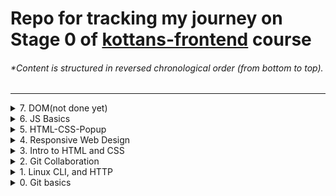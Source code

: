# Repo for tracking my journey on Stage 0 of [kottans-frontend](https://github.com/kottans/frontend) course

###### \*Content is structured in reversed chronological order (from bottom to top).

---

<details><summary>7. DOM(not done yet)</summary>
<br>

![coursera-week-5](./task_js_dom/coursera-dom.png)
![freecodecamp-algos](./task_js_dom/freecodecamp-algos.png)

</details>

<details><summary>6. JS Basics</summary>
<br>

This chapter took me a couple days to complete because of weekend and whatnot.
Intro to JS from John Hopkins University is a bit outdated, but I brushed up my
knowledge of basics regardless. And in the process of doing tasks on
FreeCodeCamp I have solidified my understanding of functional programming and
familiarized myself with couple of useful array and string methods I have never
used before.

![coursera-week-4](./task_js_basics/coursera_js_week4.resized.png)
![freecodecamp1](./task_js_basics/freecodecamp1.png)
![freecodecamp2](./task_js_basics/freecodecamp2.png)
![freecodecamp3](./task_js_basics/freecodecamp3.png)
![freecodecamp4](./task_js_basics/freecodecamp4.png)
![freecodecamp5](./task_js_basics/freecodecamp5.png)
![freecodecamp6](./task_js_basics/freecodecamp6.png)

</details>

<details><summary>5. HTML-CSS-Popup</summary>
<br>

So, it was my first practical task, and, as expected, I struggled a lot. I`ve
done couple of ugly projects before, so my goal was to make it look at least
somewhat decent. My first code review definitely was very insightful for me - my
mentor's suggestions opened my eyes on some aspects I never considered before.

[popup demo](https://github.com/kottans/frontend-2022-homeworks/pull/79)

</details>

<details><summary>4. Responsive Web Design</summary>
<br>

Everything was new for me here, and sheer amount of ways you can do stuff with
grid is definitely surprising, if not to say terrifying, lol ) But I had a lot
of fun with froggies and garden though.

![flexbox](./task_responsive_web_design/flexbox.png)
![grid](./task_responsive_web_design/grid.png)

</details>

<details><summary>3. Intro to HTML and CSS</summary>
<br>

A lot of new things in this one, to be honest. Though I've had some previous
familiarity with CSS, basically all of the Typography stuff was new and
sometimes surprising for me. But I can definitely see how usefull this knowledge
can be in the future.

![coursera1](./task_html_css_intro/coursera_html_css_1.png)
![coursera2](./task_html_css_intro/coursera_html_css_2.png)
![codeacademy](./task_html_css_intro/codeacademy-html-css.png)

</details>
<details><summary>2. Git Collaboration</summary>
<br>

Basically all the collaboration stuff was new for me. I can't say anything was
particularly surprising, but all those fancy workflows definitely will be useful
during my future day-to-day working process.

![coursera3](./task_git_collaboration/coursera_git_3.resized.png)
![coursera4](./task_git_collaboration/coursera_git_4.resized.png)
![learngitbranching1](./task_git_collaboration/learngitbranching_1.png)
![learngitbranching2](./task_git_collaboration/learngitbranching_2.png)

</details>

<details><summary>1. Linux CLI, and HTTP</summary>
<br>

Despite being Linux user for quite some time, I've always used GUI to manipulate
stuff. Surprisingly, it looks like console can make some of my routines even
quicker. I will definitely try to use console more. As for HTTP part of the
course - everything was new for me. And yep, I'm definitely going to use HTTP in
the future! :wink:

![linux-cli-1](./task_linux_cli/linux-quiz1.png)
![linux-cli-2](./task_linux_cli/linux-quiz2.png)
![linux-cli-3](./task_linux_cli/linux-quiz3.png)
![linux-cli-4](./task_linux_cli/linux-quiz4.png)

</details>

<details><summary>0. Git basics</summary>
<br>

Though I have worked with Git before, I've used only basic push and pool
commands. So, basically, everything was new for me in this course. The thing
that impressed me the most is the sheer amount of possibilities that GIT
provides. I will definitely use rebasing, merging and cherry-picking in the
future.

![coursera1](./screenshots/coursera_git_1.resized.png)
![coursera2](./screenshots/coursera_git_2.resized.png)
![learngitbranching1](./screenshots/learngitbranching_1.png)
![learngitbranching2](./screenshots/learngitbranching_2.png)

</details>
